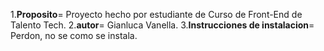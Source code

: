 1.**Proposito**= Proyecto hecho por estudiante de Curso de Front-End de Talento Tech.
2.**autor**= Gianluca Vanella.
3.**Instrucciones de instalacion**= Perdon, no se como se instala.
